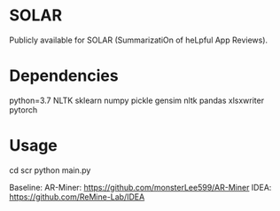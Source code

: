 # SOLAR

Publicly available for SOLAR (SummarizatiOn of heLpful App Reviews).



# Dependencies
python=3.7
NLTK
sklearn
numpy
pickle
gensim
nltk
pandas
xlsxwriter
pytorch



# Usage

cd scr
python main.py




Baseline:
AR-Miner: https://github.com/monsterLee599/AR-Miner
IDEA: https://github.com/ReMine-Lab/IDEA
